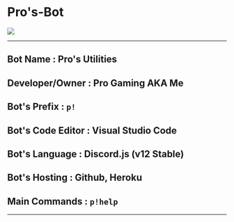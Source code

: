 # Pro's-Bot

<img src="https://cdn.discordapp.com/avatars/809800427632853031/bd51f21bce8dd27ff59bed0555d13218.png?size=128" alt=" " class="avatar-VxgULZ" aria-hidden="true">

---

## Bot Name : Pro's Utilities

## Developer/Owner : Pro Gaming AKA Me

## Bot's Prefix : `p!`

## Bot's Code Editor : Visual Studio Code

## Bot's Language : Discord.js (v12 Stable)

## Bot's Hosting : Github, Heroku

## Main Commands : `p!help`

---
